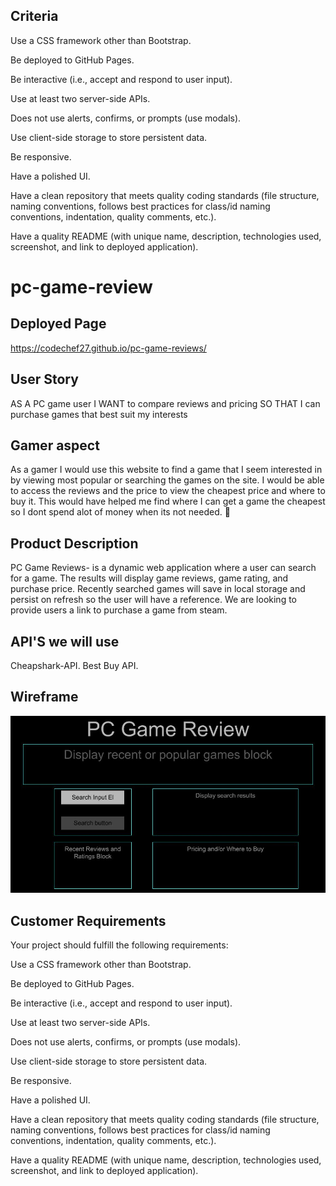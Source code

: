 ## Criteria
Use a CSS framework other than Bootstrap.

Be deployed to GitHub Pages.

Be interactive (i.e., accept and respond to user input).

Use at least two server-side APIs.

Does not use alerts, confirms, or prompts (use modals).

Use client-side storage to store persistent data.

Be responsive.

Have a polished UI.

Have a clean repository that meets quality coding standards (file structure, naming conventions, follows best practices for class/id naming conventions, indentation, quality comments, etc.).

Have a quality README (with unique name, description, technologies used, screenshot, and link to deployed application).



# pc-game-review

## Deployed Page
 https://codechef27.github.io/pc-game-reviews/

## User Story
AS A PC game user 
I WANT to compare reviews and pricing
SO THAT I can purchase games that best suit my interests

## Gamer aspect
As a gamer I would use this website to find a game that I seem interested in by viewing most popular or searching the games on the site. I would be able to access the reviews and the price to view the cheapest price and where to buy it. This would have helped me find where I can get a game the cheapest so I dont spend alot of money when its not needed. 🙂

## Product Description 
PC Game Reviews- is a dynamic web application where a user can search for a game. The results will display game reviews, game rating, and purchase price. Recently searched games will save in local storage and persist on refresh so the user will have a reference. We are looking to provide users a link to purchase a game from steam.

## API'S we will use
Cheapshark-API.  Best Buy API. 

## Wireframe
![wireframe image](./assets/images/pc-game-reviews-wireframe.jpg)

## Customer Requirements
Your project should fulfill the following requirements:

Use a CSS framework other than Bootstrap.

Be deployed to GitHub Pages.

Be interactive (i.e., accept and respond to user input).

Use at least two server-side APIs.

Does not use alerts, confirms, or prompts (use modals).

Use client-side storage to store persistent data.

Be responsive.

Have a polished UI.

Have a clean repository that meets quality coding standards (file structure, naming conventions, follows best practices for class/id naming conventions, indentation, quality comments, etc.).

Have a quality README (with unique name, description, technologies used, screenshot, and link to deployed application).
